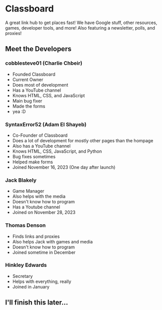 # Classboard
A great link hub to get places fast! We have Google stuff, other resources, games, developer tools, and more! Also featuring a newsletter, polls, and proxies!

## Meet the Developers

### cobblesteve01 (Charlie Chbeir)
- Founded Classboard
- Current Owner
- Does most of development
- Has a YouTube channel
- Knows HTML, CSS, and JavaScript
- Main bug fixer
- Made the forms
- yea :D

### SyntaxError52 (Adam El Shayeb)
- Co-Founder of Classboard
- Does a lot of development for mostly other pages than the hompage
- Also has a YouTube channel
- Knows HTML, CSS, JavaScript, and Python
- Bug fixes sometimes
- Helped make forms
- Joined November 16, 2023 (One day after launch)

### Jack Blakely
- Game Manager
- Also helps with the media
- Doesn't know how to program
- Has a Youtube channel
- Joined on November 28, 2023

### Thomas Denson
- Finds links and proxies
- Also helps Jack with games and media
- Doesn't know how to program
- Joined sometime in December

### Hinkley Edwards
- Secretary
- Helps with everything, really
- Joined in January

## I'll finish this later...
